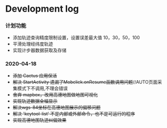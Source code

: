# Development log

### 计划功能

 - 添加轨迹查询精度限制设置，设置误差最大值 10，30，50，100
 - 平滑处理经纬度轨迹
 - 实现计步器数据获取及存储

### 2020-04-18

- ~~添加 Cactus 应用保活~~
- ~~解决 StartActivity 遗漏了Mobclick.onResume函数调用问题~~//AUTO页面采集模式下不调用,不理会错误
- ~~舍弃 mapbox，改用高德地图做地图可视化~~
- ~~实现轨迹数据全幅显示~~
- ~~解决wgs-84坐标在高德地图展示的偏移问题~~
- ~~解决 'keytool-list' 不是内部或外部命令，也不是可运行的程序~~
- ~~实现高德地图轨迹纠偏效果~~
